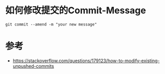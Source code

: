 
# 如何修改提交的Commit-Message
```
git commit --amend -m "your new message"
```

# 参考
* https://stackoverflow.com/questions/179123/how-to-modify-existing-unpushed-commits